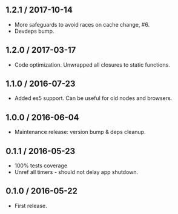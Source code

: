 1.2.1 / 2017-10-14
------------------

- More safeguards to avoid races on cache change, #6.
- Devdeps bump.


1.2.0 / 2017-03-17
------------------

- Code optimization. Unwrapped all closures to static functions.


1.1.0 / 2016-07-23
------------------

- Added es5 support. Can be useful for old nodes and browsers.


1.0.0 / 2016-06-04
------------------

- Maintenance release: version bump & deps cleanup.


0.1.1 / 2016-05-23
------------------

- 100% tests coverage
- Unref all timers - should not delay app shutdown.


0.1.0 / 2016-05-22
------------------

- First release.
